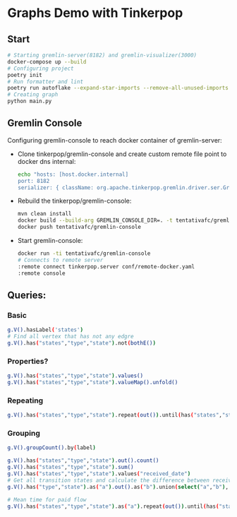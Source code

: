 # Graphs Demo with Tinkerpop

## Start

```sh
# Starting gremlin-server(8182) and gremlin-visualizer(3000)
docker-compose up --build
# Configuring project
poetry init
# Run formatter and lint
poetry run autoflake --expand-star-imports --remove-all-unused-imports --remove-duplicate-keys --remove-unused-variables --recursive --in-place . && poetry run isort . && poetry run black .
# Creating graph
python main.py
```

## Gremlin Console 
Configuring gremlin-console to reach docker container of gremlin-server:

- Clone tinkerpop/gremlin-console and create custom remote file point to docker dns internal:

    ```sh
    echo "hosts: [host.docker.internal]
    port: 8182
    serializer: { className: org.apache.tinkerpop.gremlin.driver.ser.GraphBinaryMessageSerializerV1, config: { serializeResultToString: true }}" > conf/remote-docker.yaml
    ```
- Rebuild the tinkerpop/gremlin-console:
    ```sh
    mvn clean install
    docker build --build-arg GREMLIN_CONSOLE_DIR=. -t tentativafc/gremlin-console .
    docker push tentativafc/gremlin-console
    ```
- Start gremlin-console:
    ```sh
    docker run -ti tentativafc/gremlin-console
    # Connects to remote server
    :remote connect tinkerpop.server conf/remote-docker.yaml
    :remote console
    ```
## Queries:


### Basic

```sh
g.V().hasLabel('states')
# Find all vertex that has not any edgre
g.V().has("states","type","state").not(bothE())
```

### Properties?

```sh
g.V().has("states","type","state").values()
g.V().has("states","type","state").valueMap().unfold()
```

### Repeating

```sh
g.V().has("states","type","state").repeat(out()).until(has("states","state","paid"))
```

### Grouping

```sh
g.V().groupCount().by(label)
```

```sh
g.V().has("states","type","state").out().count()
g.V().has("states","type","state").sum()
g.V().has("states","type","state").values("received_date")
# Get all transition states and calculate the difference between received dates  
g.V().has("type","state").as("a").out().as("b").union(select("a","b"), math("b - a").by("received_date").as("diff")).fold()

# Mean time for paid flow
g.V().has("states","type","state").as("a").repeat(out()).until(has("states","state","paid")).as("b").math("b - a").by("received_date").mean()
```
